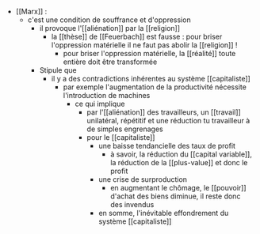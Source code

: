 - [[Marx]] :
	- c'est une condition de souffrance et d'oppression
      - il provoque l'[[aliénation]] par la [[religion]]
        - la [[thèse]] de [[Feuerbach]] est fausse : pour briser l'oppression matérielle il ne faut pas abolir la [[religion]] !
          - pour briser l'oppression matérielle, la [[réalité]] toute entière doit être transformée
	  - Stipule que
	    - il y a des contradictions inhérentes au système [[capitaliste]]
	        - par exemple l'augmentation de la productivité nécessite l'introduction de machines
	            - ce qui implique
	                - par l'[[aliénation]] des travailleurs, un [[travail]] unilatéral, répétitif et une réduction tu travailleur à de simples engrenages
	                - pour le [[capitaliste]]
	                    - une baisse tendancielle des taux de profit
	                        - à savoir, la réduction du [[capital variable]], la réduction de la [[plus-value]] et donc le profit
	                    - une crise de surproduction
	                        - en augmentant le chômage, le [[pouvoir]] d'achat des biens diminue, il reste donc des invendus
	                    - en somme, l'inévitable effondrement du système [[capitaliste]]